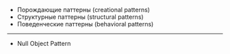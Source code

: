 - Порождающие паттерны (creational patterns)
- Структурные паттерны (structural patterns)
- Поведенческие паттерны (behavioral patterns)
------------
- Null Object Pattern
